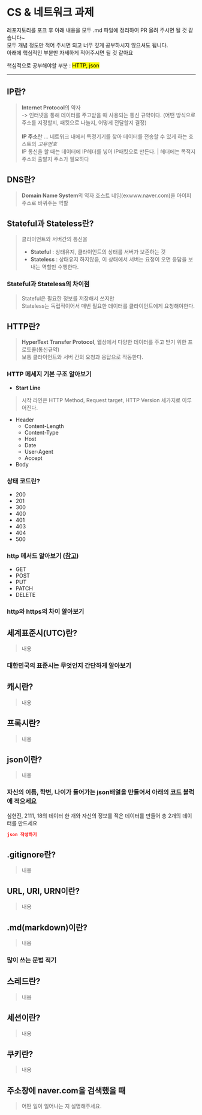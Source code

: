 # CS & 네트워크 과제

레포지토리를 포크 후 아래 내용을 모두 .md 파일에 정리하여 PR 올려 주시면 될 것 같습니다~<br>
모두 개념 정도만 적어 주시면 되고 너무 깊게 공부하시지 않으셔도 됩니다.<br>
아래에 핵심적인 부분만 자세하게 적어주시면 될 것 같아요<br>

핵심적으로 공부해야할 부분 : <mark>HTTP, json<mark><br>

- - -

## IP란?
>  **Internet Protocol**의 약자 <br>
> -> 인터넷을 통해 데이터를 주고받을 때 사용되는 통신 규약이다. (어떤 방식으로 주소를 지정할지, 패킷으로 나눌지, 어떻게 전달할지 결정) <br>
> <br>
> **IP 주소**란 ... 네트워크 내에서 특정기기를 찾아 데이터를 전송할 수 있게 하는 호스트의 _고유번호_ <br>
> IP 통신을 할 때는 데이터에 IP헤더를 넣어 IP패킷으로 만든다. | 헤더에는 목적지 주소와 출발지 주소가 필요하다

## DNS란?
> **Domain Name System**의 약자
> 호스트 네임(exwww.naver.com)을 아이피 주소로 바꿔주는 역할

## Stateful과 Stateless란?
> 클라이언트와 서버간의 통신을 <br>
> - **Stateful** : 상태유지, 클라이언트의 상태를 서버가 보존하는 것<br>
> - **Stateless** : 상태유지 하지않음, 이 상태에서 서버는 요청이 오면 응답을 보내는 역할만 수행한다. <br>
### Stateful과 Stateless의 차이점
> Stateful은 필요한 정보를 저장해서 쓰지만 <br>
> Stateless는 독립적이어서 매번 필요한 데이터를 클라이언트에게 요청해야한다.
> 

## HTTP란?
> **HyperText Transfer Protocol**, 웹상에서 다양한 데이터를 주고 받기 위한 프로토콜(통신규약)<br>
> 보통 클라이언트와 서버 간의 요청과 응답으로 작동한다.
### HTTP 메세지 기본 구조 알아보기
- **Start Line** <br>
> 시작 라인은 HTTP Method, Request target, HTTP Version 세가지로 이루어진다. <br>
> 

- Header
  - Content-Length
  - Content-Type
  - Host
  - Date
  - User-Agent
  - Accept
- Body
### 상태 코드란?
- 200
- 201
- 300
- 400
- 401
- 403
- 404
- 500
### http 메서드 알아보기 ([참고](https://inpa.tistory.com/entry/WEB-%F0%9F%8C%90-HTTP-%EB%A9%94%EC%84%9C%EB%93%9C-%EC%A2%85%EB%A5%98-%ED%86%B5%EC%8B%A0-%EA%B3%BC%EC%A0%95-%F0%9F%92%AF-%EC%B4%9D%EC%A0%95%EB%A6%AC))
- GET
- POST
- PUT
- PATCH
- DELETE
### http와 https의 차이 알아보기

## 세계표준시(UTC)란?
> 내용
### 대한민국의 표준시는 무엇인지 **간단**하게 알아보기

## 캐시란?
> 내용

## 프록시란?
> 내용

## json이란?
> 내용
### 자신의 이름, 학번, 나이가 들어가는 json배열을 만들어서 아래의 코드 블럭에 적으세요
심현진, 2111, 18의 데이터 한 개와 자신의 정보를 적은 데이터를 만들어 총 2개의 데이터를 만드세요
```json
json 작성하기
```

## .gitignore란?
> 내용

## URL, URI, URN이란?
> 내용

## .md(markdown)이란?
> 내용
### 많이 쓰는 문법 적기

## 스레드란?
> 내용

## 세션이란?
> 내용

## 쿠키란?
> 내용

## 주소창에 naver.com을 검색했을 때
> 어떤 일이 일어나는 지 설명해주세요.

